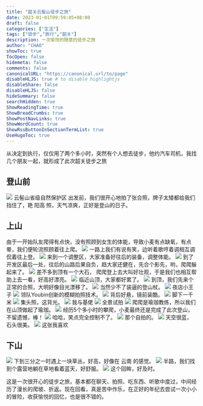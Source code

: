 ```yaml
---
title: "韶关云髻山徒步之旅"
date: 2023-01-01T09:59:05+08:00
draft: false
categories: ["生活"]
tags: ["徒步","旅行","韶关"]
description: 一次愉悦的随意的徒步之旅
author: "CHAO"
showToc: true
TocOpen: false
hidemeta: false
comments: false
canonicalURL: "https://canonical.url/to/page"
disableHLJS: true # to disable highlightjs
disableShare: false
disableHLJS: false
hideSummary: false
searchHidden: true
ShowReadingTime: true
ShowBreadCrumbs: true
ShowPostNavLinks: true
ShowWordCount: true
ShowRssButtonInSectionTermList: true
UseHugoToc: true
---
```

从决定到执行，仅仅用了两个多小时，突然有个人想去徒步，他约汽车司机，我找几个朋友一起，就形成了此次韶关徒步之旅

## 登山前

![](https://preview.cloud.189.cn/image/imageAction?param=7C31649CEF0B53E0FCDCD81761BBB85EFF41F68E3A2FB1EE63EF7B5F3E1B7370E542076CED0E793B189FCC764A16302188C61D8964BA21F8BD9049EECED91F90620ED7C34CAD08F82E9C6EEEFCAE0502DA83BBADC11BE6BB1581165A05F14F2EDA0A6289FAB7756BAB8FE125DC932E325366EA4D)
云髻山省级自然保护区
出发前，我们很开心地拍了张合照，牌子太矮都给我们挡住了，艳 阳高 照，天气凉爽，正好是登山的日子。

## 上山

由于一开始队友爬得有点快，没有照顾到女生的体能，导致小麦有点缺氧，有点晕，我们便轮流照顾着往上爬。
![](https://preview.cloud.189.cn/image/imageAction?param=C80C9563A95224F6CA2D1360D49F318DDB7E4D884DB1281326A4765C94FE9BE185FF11EDCDCC99A04EDDA8CED4A8A34E5AFF04E3EEDA967C5E4694DA9ADB5D454CED89C040A0E796056AC38B2203D66D685A888F0A8B68BBDABEE880A3E9E82AABFB87126EDD139C0F571C879E941C57E072BD91)
一路上我们有说有笑，边听着歌哼着调相互调侃着往上登。
![](https://preview.cloud.189.cn/image/imageAction?param=BD418B90B2E7540182702E8AFDC55B743BD3C4779C6A3485E435748CB2A92F74FCE14EFF6259E4B7CA519A14106EDBDF16AE2AAEFBB4A5B7683D6AC19E91D73807451459AF62FF0E458B4B494F43609A358A73D4750D1FB9E20E1E79C5491D817F55CEA4BDC66343586650B9A8AD3EAAFB03B13A)
来到一个调整区，大家准备好往后的装备，调整体能。
![](https://preview.cloud.189.cn/image/imageAction?param=B1C1E97F8D9EE6AE6586AEAA2B21F6D8582D6F1E7E58F97B5D5F8E46A87C583F7A47E869755EF04706B88BF87B7436C4C85CB4221364F981520F938A334B93E0AEF0F10116A881F1A2095BA0AF0F97266CFF8AF90F81C8E9DB6480ED2473658D4DF51EA1A867312B58154C9910FC7133362B3BEC)
到了开发区最后一处，往后的山路后果自负，趋大家还健在，先合个影先，哟，爬爬躲起来了。
![](https://preview.cloud.189.cn/image/imageAction?param=A84957F71B89173ACAB27389D4519B4484313C13E4C05C4C02352FD32E9995265C811BF0F2BE596BEA8A62A4F9EAFA0620F9CFF996F36AFDE64E1B48609375E219E7B303BD4D020409BD4C20AF37541EFA65B01A3A2B26CAD5DB765851E59D31E96AAB718C606E99CFC69CD2F2E656CE2240B031)
差不多到顶有一个大石， 爬爬登上去大叫好壮观，于是我们也相互帮助上去一看，好高好漂亮。
![](https://preview.cloud.189.cn/image/imageAction?param=D9510A7B7D3F1631FA4E990F24D613E163682BE84A5100D4B01FAFAA7F60C972C1A4D1D954E66C289F8C3D51EC22AEB2217C2060C6CA1857D063A0D6A194E04B643A7491A4E78C8B0BF53B7C456F402B47DAD0BC8EFF2B114B8CFD4EFDEBBA9AF660C35D92378F35DEABC6A593DF8C2BAAEBE90F)
临近山顶，大家都好累了。
![](https://preview.cloud.189.cn/image/imageAction?param=96391A75AD6C43016610F2BECAE4B17B23AE397B7615ED1C6EBD7A4F897486DA452C907342105148F047322D8D7D215541D786F9884254D5B769BBC71F7C77E23786AEB1123391BA05FA1F11E815561B874135649160E66E0D48AB24C8597B71F4624AA689BDFA2CA81C49B026AA7CA3E7169B3B)
到顶，我们先来个正常的合照，大明好像目光漂移了。
![](https://preview.cloud.189.cn/image/imageAction?param=97B51CCA37595A23D46D390FB810E4968F9C780CDF5E7B89EC013660622560A9AACF9EC443EFCCDD3E657C9934CCE68FA0298985BD533B211FDE8CEEDE6DCA2ECB8F3249AB9950D20C4392AB6824B908CF0591D5DB0F9F6759B54146185F831B5C9464A583C87F67310C0933C9D97B1D67529C0A)
当然少不了装逼的登山杖。
![](https://preview.cloud.189.cn/image/imageAction?param=143624F3C9D4B4CFD04C6168CD13BAC7D61C7F8920AC98E21C042CC6D07B3FA14ECB3327E0EB179B3CD7B6EE46879E1573D2ACE129134D9615F5D2D24B9DA3728E4A42023469B05E55350CC07E7F15D421B90CA8D6606D9A85B3DE5133A7D624BDAB8CD4A37CFC199C27979076123BF7823EA0D5)
夜店小王子
![](https://preview.cloud.189.cn/image/imageAction?param=59167164C8697910A0359743A5674EDD7EF50D3D201EF5E98C525085BE29EAE591B84E520B8E620BD533871B580C88FEA2310B0E8203279734256A2B788FCC74A1538EFFB88AF0834225EB9E3D11D2002047EF1C148EF5984A7D808140D5278B55ECB723209D4DEAE3471AE854DCEC57602EC2AF)
领队Youbin创新的模糊拍照技术。
![](https://preview.cloud.189.cn/image/imageAction?param=3B52C927E1FB15C1846C262887B581ABF64382BB28AC0BFB81012E4192429D1DBA41DEFB6FF5FCD0F347042ED318BB926C71B15EE6865D13490F80C122F461BC9BD88C0AB5C766F5C2243F1D82F825C5830BAB44CFD7503DA553F67F91DC0D5921123CD2FA5F4A347ED7610AE02235E65A0D8F8B)
背后好悬，镜前装酷。
![](https://preview.cloud.189.cn/image/imageAction?param=AB8E1F52E0CDD2CF5677AADC7E3CE5768C239130373697536BAE03AC55DABE327A4FD44129C70D1AA371E21E0DFCBC0245E0B6CA630E1C8A135AFE38B98853AAB8931AA78AC0AE305B917548A726564D97AFED88F5E5832009A72D8D3E158418757BE0FCC099B2F5EB0508CDA8837CD1DE8F7EB7)
脚下一千米
![](https://preview.cloud.189.cn/image/imageAction?param=0AEBF8CC66400F751DD9A959B470AB0CEA094600E48E623AEFB2096152B52D62F52BE0D660B9BC2C5A25D4AB434C271BB875A3D9F2CC5978A981C44F2B0FE2601713A6568C8D785D093EFA58B1C828E358D011B0A610C549F156AF5CEA318F208F163CC0AF17A87428B94E1248A997B9AE21F376)
集头照，这背光。
![](https://preview.cloud.189.cn/image/imageAction?param=D847AD50FD7744584A73E3744B55993E4C50C3446A7E6860CDD495FEE4DF6500E49734603102BA614033E0BF0C214014186B5A79482A11C4FF76D7D4915D125AFC35C5EE61691CDA21CD36C64C79098CC4796CB660E64957120CF912FE8839CD616028B44EFA6274254C0E320D9DA116B046336C)
我与基佬
![](https://preview.cloud.189.cn/image/imageAction?param=C19D24804921A896AB40AC3C8DE316ACCE1B71B3D2C65AF89EF234DF2541995B73FEC5598562DE84BB0669A24DB02D1BC3042FC4C5EB7ADCEFDAFD45EC1A819DF61855A324E6DBA909C7BBA1A7438E9379E5FAE28ABFCE23C42B2F15319BEF3EDFE16F27D5CE4DAFD4D784C5B3B40798791F1D7A)
全景试拍
![](https://preview.cloud.189.cn/image/imageAction?param=7587319F84D112D9AC651BCD620F181012F664A715D06DEC4C216C07C0A147F9142745F0E30C5D1CE3F4BD8AA20F5F0E4FC2A57E48ECDA8070CC799A253B4E52205760D3CFE827B63409569E0A1D7E899A07414720A209001B4D754E6348B0565D72BC4663DFB06C3DD6C3EDE646B263FA44ABD5)
爬爬是瑜珈教练，所以我们在山顶做起了瑜珈。
![](https://preview.cloud.189.cn/image/imageAction?param=05204E292767A16B36A4A969F53647923660FC93B9309B6EF8D37EDCF4442C442BD391F07351B10E2735BD391CDCFF8AEFC687D9F3DFFAE2F73E1F922AC7987CC69D0CC525E00AC7E88042EC4204C6FFA9520FEE5568ED633F3DF01CFEE286AF4656AD32FC5BFF28529D60500B83139BB0F6012B)
经历5个多小时的攀爬，小麦最终还是完成了此次登山，不留遗憾，棒！
![](https://preview.cloud.189.cn/image/imageAction?param=8525ABF4F54C8489FB836C794CCFE2398E9BAE7D3BEC86CAAE42C40515DE2DBF7E9A70BA24D2F15A01605DFB8C72E94116A31203104ED65B027D895CBA74F0B5AE340F37723629F01EAF94E4D25355572B344EA3DD61A5127CC5C238EA11CD34322F7FD32F7BAF64E92193D1D156AD4188D503AA)
哈哈，笑点完全控制不了。
![](https://preview.cloud.189.cn/image/imageAction?param=B86563F6CAB7DBD8EF2A7225749CB392268879F50737F919B2F3D9C8FE7E4EDA896848337A7621D18034D611DE069ABB9BCB4B6EB8A815ED166BE374C8F5567B84806E167532CC1EBB65B64908C742BD5266B644F0691E013F35C79ECDB70711E19F649DAB12FB073C9CD56F41E18779121D3C4B)
那个自拍的。
![](https://preview.cloud.189.cn/image/imageAction?param=AB8E1F52E0CDD2CF5677AADC7E3CE5768C239130373697536BAE03AC55DABE327A4FD44129C70D1AA371E21E0DFCBC0245E0B6CA630E1C8A135AFE38B98853AAB8931AA78AC0AE305B917548A726564D97AFED88F5E5832009A72D8D3E158418757BE0FCC099B2F5EB0508CDA8837CD1DE8F7EB7)
天空很蓝，石头很美。
![](https://preview.cloud.189.cn/image/imageAction?param=D854654767E637CA885584A12207B622369CBB170050ADD14AED241F2E8179353ACB4A00E947B95AD748FB3FCB961E50E7EB674D6202C6E7F9D4F5590A5E5C644828ADC1C9EDF20FBB372457D84DEE8C08E3B1665529E037195C43A629C48E969888D3D7DB5DE215F0B02F01090BE227D8951B93)
这张我喜欢

## 下山

![](https://preview.cloud.189.cn/image/imageAction?param=6D13B6BE4EF83920FCDF59917C3CF47AD6F5A64A53A9A93E1B513EC5FFFBB8AB79136ACB7AA21E193E5789AD188F555434735404584DBD644F21DAD7059DCA6753F52CED9D58B26E4ABA8D0DE5B4A1FE6A2028F7FB9F0D9EBC3F47C3557D1B0F8830BC77B57746A0D02646946C4F4FA6DC441BC3)
下到三分之一时遇上一块草丛，好高，好像在 云南 的感觉。
![](https://preview.cloud.189.cn/image/imageAction?param=E8A989777D76B86B0C1BBAD99680EDD422E429D89878058698BE5CC9D9BF2FA298A407A38DDAED6572FC3B13195FB556F1DB9E624ADF145C60F894984CAF7593408BB3AFDEA39E0DE87C34D6D391721E0B12839646F390105DF5BDEC2BD489FEF83791F1339D0D9705448C12002BF8AC91219E4B)
半路，我们找到个露营地躺在草地看着蓝天，好舒服。
![](https://preview.cloud.189.cn/image/imageAction?param=3EF94CB5C20B998F250A6A6C048C5658E48DFCFD4A9ED69A73BFF52D306055D880BC6A03BF3E469CE53E5C34930EE3557B057E1592D4F49C76A13D1F5F1051F1968DF7F64871231337A961331F5A68B163FE95BACC2E18F260573730C855A577E12CC2D122E81AAA9B5EBF163005AEC0FAE22452)
这个回眸，好及时。

这是一次很开心的徒步之旅，基本都在聊天、拍照、吃东西、听歌中度过，中间经历了漫长的爬坡、折返。现在回看，真是苦中作乐，在正好的年纪去尝试一次小小的冒险，收获愉悦的回忆，也是很不错的。
